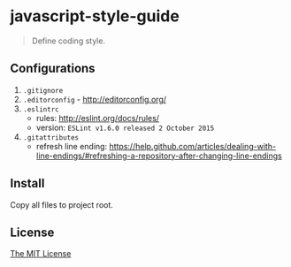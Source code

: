 # javascript-style-guide

> Define coding style.

## Configurations

1. `.gitignore`
2. `.editorconfig` - http://editorconfig.org/
3. `.eslintrc`
    - rules: http://eslint.org/docs/rules/
    - version: `ESLint v1.6.0 released 2 October 2015`
4. `.gitattributes`
    - refresh line ending: https://help.github.com/articles/dealing-with-line-endings/#refreshing-a-repository-after-changing-line-endings

## Install

Copy all files to project root.

## License

[The MIT License](http://piecioshka.mit-license.org)
